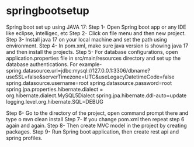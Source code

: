 # springbootsetup



Spring boot set up using JAVA 17:
Step 1- Open Spring boot app or any IDE like eclipse, intelligec, etc
Step  2- Click on file menu and then new project.
Step 3- Install java 17 on your local machine and set the path using environment.
Step 4- In pom.xml, make sure java version is showing java 17 and then install the projects.
Step 5- For database configurations, open application.properties file in src/main/resources directory and set up the database authentications. For example-
spring.datasource.url=jdbc:mysql://127.0.0.1:3306/dbname?useSSL=false&serverTimezone=UTC&useLegacyDatetimeCode=false
spring.datasource.username=root
spring.datasource.password=root
spring.jpa.properties.hibernate.dialect = org.hibernate.dialect.MySQL5Dialect
spring.jpa.hibernate.ddl-auto=update
logging.level.org.hibernate.SQL=DEBUG

Step 6- Go to the directory of the project, open command prompt there and type 
o	mvn clean install
Step 7- If you change pom.xml then repeat step 6 again and again.
Step 8- Then create MVC model in the project by creating packages.
Step 9- Run Spring boot application, then create rest api and spring profiles.
